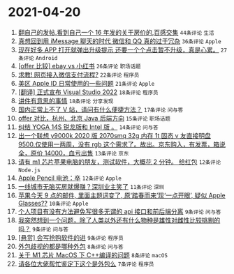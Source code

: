 # 2021-04-20

1. [翻自己的发帖,看到自己一个 16 年发的关于房价的,百感交集](https://www.v2ex.com/t/771798) `44条评论` `生活`
1. [真想回到用 iMessage 聊天的时代 微信和 QQ 真的过于冗杂](https://www.v2ex.com/t/771830) `36条评论` `Apple`
1. [现在好多 APP 打开就弹出升级提示 还要一个个点击暂不升级，真是心累。](https://www.v2ex.com/t/771820) `27条评论` `Android`
1. [[offer 比较] ebay vs 小红书](https://www.v2ex.com/t/771819) `26条评论` `职场话题`
1. [求教! 网页接入微信支付流程?](https://www.v2ex.com/t/771800) `22条评论` `程序员`
1. [美区 Apple ID 日常使用的一些问题](https://www.v2ex.com/t/771832) `21条评论` `Apple`
1. [[翻译] 正式宣布 Visual Studio 2022](https://www.v2ex.com/t/771833) `18条评论` `程序员`
1. [讲件有意思的事情](https://www.v2ex.com/t/771801) `18条评论` `分享发现`
1. [国内正常上不了 V 站，请问有什么便捷方法？](https://www.v2ex.com/t/771811) `17条评论` `问与答`
1. [offer 对比，杭州、北京 Java 后端方向](https://www.v2ex.com/t/771805) `15条评论` `职场话题`
1. [纠结 YOGA 14S 锐龙版和 Intel 版 。](https://www.v2ex.com/t/771810) `14条评论` `问与答`
1. [出一个联想 y9000k 2020 版 2070smq 32g 内存 1t 固态 v 友直接明盘 9500.仅使用一两周，没有 rgb 这个需求了。故出。京东购入，有发票，箱说全，原价 14000，血亏出售](https://www.v2ex.com/t/771804) `13条评论` `京东`
1. [请有 m1 芯片苹果电脑的朋友，测试软件，大概花 2 分钟。 给红包](https://www.v2ex.com/t/771828) `12条评论` `Node.js`
1. [Apple Pencil 电池：卒](https://www.v2ex.com/t/771795) `12条评论` `Apple`
1. [一线城市无脑买房就爆赚？深圳业主笑了](https://www.v2ex.com/t/771847) `11条评论` `深圳`
1. [苹果今天 9 点的邮件, 里面主题词变了, 原‘踏春而来’现‘一点开眼’, 疑似 Apple Glasses??](https://www.v2ex.com/t/771817) `10条评论` `Apple`
1. [个人项目有没有方法避免写很多无谓的 api 接口和前后端分离](https://www.v2ex.com/t/771838) `9条评论` `问与答`
1. [我突然想到一个问题，除了人类以外还有什么物种是雄性对雌性比较挑剔的吗？](https://www.v2ex.com/t/771829) `9条评论` `问与答`
1. [[悬赏] 会写抢购软件的进](https://www.v2ex.com/t/771809) `9条评论` `程序员`
1. [外包歧视的都是哪种外包](https://www.v2ex.com/t/771827) `8条评论` `问与答`
1. [关于 M1 芯片 MacOS 下 C++编译的问题](https://www.v2ex.com/t/771793) `8条评论` `macOS`
1. [请各位大佬帮忙鉴定下这个是外包么](https://www.v2ex.com/t/771816) `7条评论` `程序员`
